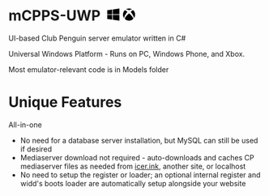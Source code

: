 # mCPPS-UWP&nbsp; ![](https://raw.githubusercontent.com/mh9924/mCPPS-UWP/master/mCPPS/Assets/windows.png) ![](https://raw.githubusercontent.com/mh9924/mCPPS-UWP/master/mCPPS/Assets/xbox.png)
UI-based Club Penguin server emulator written in C#

Universal Windows Platform - Runs on PC, Windows Phone, and Xbox.



Most emulator-relevant code is in Models folder

# Unique Features
All-in-one
* No need for a database server installation, but MySQL can still be used if desired
* Mediaserver download not required - auto-downloads and caches CP mediaserver files as needed from [icer.ink](https://icer.ink/), another site, or localhost
* No need to setup the register or loader; an optional internal register and widd's boots loader are automatically setup alongside your website
